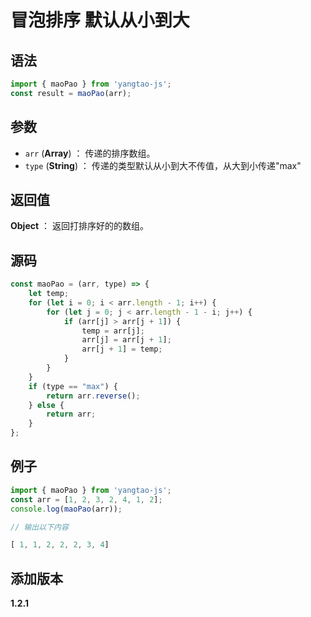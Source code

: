 # 冒泡排序 默认从小到大

## 语法

```js
import { maoPao } from 'yangtao-js';
const result = maoPao(arr);
```

## 参数

- `arr` (**Array**) ： 传递的排序数组。
- `type` (**String**) ： 传递的类型默认从小到大不传值，从大到小传递"max"

## 返回值

**Object** ： 返回打排序好的的数组。

## 源码

```js
const maoPao = (arr, type) => {
	let temp;
	for (let i = 0; i < arr.length - 1; i++) {
		for (let j = 0; j < arr.length - 1 - i; j++) {
			if (arr[j] > arr[j + 1]) {
				temp = arr[j];
				arr[j] = arr[j + 1];
				arr[j + 1] = temp;
			}
		}
	}
	if (type == "max") {
		return arr.reverse();
	} else {
		return arr;
	}
};
```

## 例子

```js
import { maoPao } from 'yangtao-js';
const arr = [1, 2, 3, 2, 4, 1, 2];
console.log(maoPao(arr));

// 输出以下内容

[ 1, 1, 2, 2, 2, 3, 4]

```

## 添加版本

**1.2.1**
